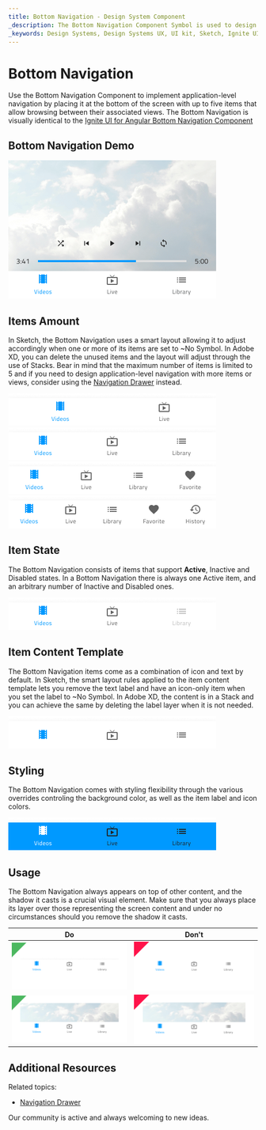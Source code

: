 ```yaml
---
title: Bottom Navigation - Design System Component
_description: The Bottom Navigation Component Symbol is used to design simple application-level navigation.
_keywords: Design Systems, Design Systems UX, UI kit, Sketch, Ignite UI for Angular, Sketch to Angular, Sketch to Angular, Angular, Angular Design System, Export code from Sketch, Design Kits for Angular, Sketch HTML, Sketch to HTML, Sketch UI kits
---
```


# Bottom Navigation

Use the Bottom Navigation Component to implement application-level navigation by placing it at the bottom of the screen with up to five items that allow browsing between their associated views. The Bottom Navigation is visually identical to the [Ignite UI for Angular Bottom Navigation Component](https://www.infragistics.com/products/ignite-ui-angular/angular/components/tabbar.html)

## Bottom Navigation Demo

<img class="responsive-img" src="../images/bottom-nav_demo.png" srcset="../images/bottom-nav_demo@2x.png 2x" />

## Items Amount

In Sketch, the Bottom Navigation uses a smart layout allowing it to adjust accordingly when one or more of its items are set to ~No Symbol. In Adobe XD, you can delete the unused items and the layout will adjust through the use of Stacks. Bear in mind that the maximum number of items is limited to 5 and if you need to design application-level navigation with more items or views, consider using the [Navigation Drawer](nav-drawer.md) instead.

<img class="responsive-img" src="../images/bottom-nav_items2.png" srcset="../images/bottom-nav_items2@2x.png 2x" />

<img class="responsive-img" src="../images/bottom-nav_items3.png" srcset="../images/bottom-nav_items3@2x.png 2x" />

<img class="responsive-img" src="../images/bottom-nav_items4.png" srcset="../images/bottom-nav_items4@2x.png 2x" />

<img class="responsive-img" src="../images/bottom-nav_items5.png" srcset="../images/bottom-nav_items5@2x.png 2x" />

## Item State

The Bottom Navigation consists of items that support **Active**, Inactive and Disabled states. In a Bottom Navigation there is always one Active item, and an arbitrary number of Inactive and Disabled ones.

<img class="responsive-img" src="../images/bottom-nav_item_state.png" srcset="../images/bottom-nav_item_state@2x.png 2x" />

## Item Content Template

The Bottom Navigation items come as a combination of icon and text by default. In Sketch, the smart layout rules applied to the item content template lets you remove the text label and have an icon-only item when you set the label to ~No Symbol. In Adobe XD, the content is in a Stack and you can achieve the same by deleting the label layer when it is not needed.

<img class="responsive-img" src="../images/bottom-nav_items3_icons.png" srcset="../images/bottom-nav_items3_icons@2x.png 2x" />

## Styling

The Bottom Navigation comes with styling flexibility through the various overrides controling the background color, as well as the item label and icon colors.

<img class="responsive-img" src="../images/bottom-nav_styling.png" srcset="../images/bottom-nav_styling@2x.png 2x" />

## Usage

The Bottom Navigation always appears on top of other content, and the shadow it casts is a crucial visual element. Make sure that you always place its layer over those representing the screen content and under no circumstances should you remove the shadow it casts.

| Do                                                                                     | Don't                                                                                      |
| -------------------------------------------------------------------------------------- | ------------------------------------------------------------------------------------------ |
| <img class="responsive-img" src="../images/bottom-nav_do1.png" srcset="../images/bottom-nav_do1@2x.png 2x" /> | <img class="responsive-img" src="../images/bottom-nav_dont1.png" srcset="../images/bottom-nav_dont1@2x.png 2x" /> |
| <img class="responsive-img" src="../images/bottom-nav_do2.png" srcset="../images/bottom-nav_do2@2x.png 2x" /> | <img class="responsive-img" src="../images/bottom-nav_dont2.png" srcset="../images/bottom-nav_dont2@2x.png 2x" /> |

## Additional Resources

Related topics:

- [Navigation Drawer](nav-drawer.md)
  <div class="divider--half"></div>

Our community is active and always welcoming to new ideas.
